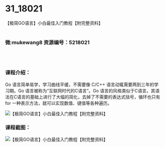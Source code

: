 # 31_18021
【极简GO语言】小白最佳入门教程【附完整资料】
<br/></br>
<h3>微:mukewang8 资源编号：5218021</h3>
<br/></br>
<h3>课程介绍：</h3>
<p>Go 语言简单易学，学习曲线平缓，不需要像 C/C++ 语言动辄需要两到三年的学习期。Go 语言被称为“互联网时代的C语言”。Go 语言的风格类似于C语言。其语法在C语言的基础上进行了大幅的简化，去掉了不需要的表达式括号，循环也只有 for 一种表示方法，就可以实现数值、键值等各种遍历。</p>
<p><img src="https://www.ko996.com/wp-content/uploads/img/2021/01/1-121-300x202.png" alt="【极简GO语言】小白最佳入门教程【附完整资料】"></p>
<div class="info-desc">
<h3>课程截图：</h3>
<p><img src="https://www.ko996.com/wp-content/uploads/img/2021/01/2-139.png" alt="【极简GO语言】小白最佳入门教程【附完整资料】"></p>


			
</div>
